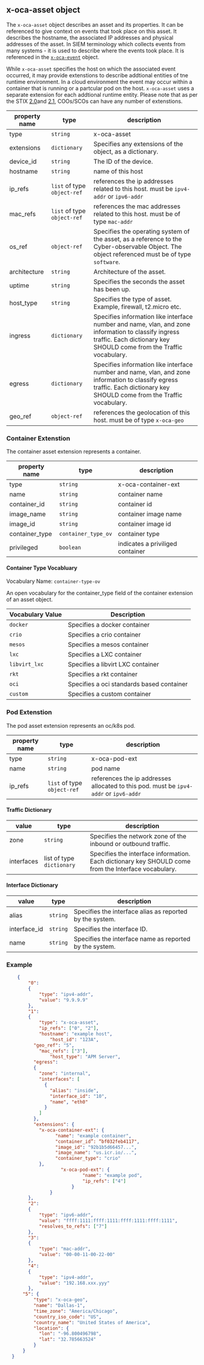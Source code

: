 ## x-oca-asset object
The `x-oca-asset` object describes an asset and its properties. 
It can be referenced to give context on events that took place on this asset.
It describes the hostname, the associated IP addresses and physical addresses of the asset.
In SIEM terminology which collects events from many systems - it is used to describe where the events took place.
It is referenced in the [`x-oca-event`](./x-oca-event.md) object.

While `x-oca-asset` specifies the host on which the associated event occurred, it may provide extenstions to describe addtional entities of tne runtime environment. In a cloud environment the event may occur within a container that is running or a partcular pod on the host. `x-oca-asset` uses a separate extension for each addtional runtime entity. Please note that as per the STIX [2.0](http://docs.oasis-open.org/cti/stix/v2.0/cs01/part3-cyber-observable-core/stix-v2.0-cs01-part3-cyber-observable-core.html#_Toc496715388)and [2.1](https://docs.oasis-open.org/cti/stix/v2.1/csprd01/stix-v2.1-csprd01.html#_Toc16070830), COOs/SCOs can have any number of extenstions.

| property name | type | description |
|--|--|--|
| type | `string` | x-oca-asset |
| extensions | `dictionary` | Specifies any extensions of the object, as a dictionary. |
| device_id | `string` | The ID of the device. |
|hostname|`string`|name of this host|
|ip_refs|`list` of type `object-ref`| references the ip addresses related to this host. must be `ipv4-addr` or `ipv6-addr`|
|mac_refs|`list` of type `object-ref`| references the mac addresses related to this host. must be of type `mac-addr`|
| os_ref | `object-ref` | Specifies the operating system of the asset, as a reference to the Cyber-observable Object. The object referenced must be of type `software`. |
| architecture | `string` | Architecture of the asset. |
| uptime | `string` | Specifies the seconds the asset has been up.|
| host_type | `string` | Specifies the type of asset. Example, firewall, t2.micro etc.|
| ingress | `dictionary` | Specifies information like interface number and name, vlan, and zone information to classify ingress traffic. Each dictionary key SHOULD come from the Traffic vocabulary.|
| egress | `dictionary` | Specifies information like interface number and name, vlan, and zone information to classify egress traffic. Each dictionary key SHOULD come from the Traffic vocabulary.|
|geo_ref|`object-ref`| references the geolocation of this host. must be of type `x-oca-geo`|

### Container Extenstion

The container asset extension represents a container.

| property name | type | description |
|--|--|--|
| type | `string` | x-oca-container-ext |
| name | `string` | container name |
| container_id | `string` | container id |
| image_name | `string` | container image name |
| image_id | `string` | container image id |
| container_type | `container_type_ov` | container type | 
| privileged | `boolean` | indicates a priviliged container |

#### Container Type Vocabluary

Vocabulary Name: `container-type-ov`

An open vocabulary for the container_type field of the container extension of an asset object.

| Vocabulary Value | Description |
|--|--|
| `docker` | Specifies a docker container |
| `crio` | Specifies a crio container |
| `mesos` | Specifies a mesos container |
| `lxc` | Specifies a LXC container |
| `libvirt_lxc` | Specifies a libvirt LXC container |
| `rkt` | Specifies a rkt container |
| `oci` | Specifies a oci standards based container |
| `custom` |Specifies a custom container |

### Pod Extenstion

The pod asset extension represents an oc/k8s pod.

| property name | type | description |
|--|--|--|
| type | `string` | x-oca-pod-ext |
| name | `string` | pod name |
| ip_refs | `list` of type `object-ref` | references the ip addresses allocated to this pod. must be `ipv4-addr` or `ipv6-addr` |

#### Traffic Dictionary

| value | type | description |
|--|--|--|
| zone | `string` | Specifies the network zone of the inbound or outbound traffic.|
| interfaces | list of type `dictionary` | Specifies the interface information. Each dictionary key SHOULD come from the Interface vocabulary. |

#### Interface Dictionary

| value | type | description |
|--|--|--|
| alias | `string` | Specifies the interface alias as reported by the system. |
| interface_id | `string` | Specifies the interface ID. |
| name | `string` | Specifies the interface name as reported by the system.|

### Example

```json
    {
	    "0":
	    {
	        "type": "ipv4-addr",
	        "value": "9.9.9.9"
	    },
	    "1":
	    {
	        "type": "x-oca-asset",
	        "ip_refs": ["0", "2"],
	        "hostname": "example host",
			    "host_id": "123A",
          "geo_ref": "5",	
	        "mac_refs": ["3"],
			    "host_type": "APM Server",
          "egress":
          {
            "zone": "internal",
            "interfaces": [
              {
                "alias": "inside",
                "interface_id": "10",
                "name", "eth0"
              }
            ]
          },
          "extensions": {
            "x-oca-container-ext": {
                  "name": "example container",
                  "container_id”: “bf032feb4117",
                  "image_id": "92b1b5d66457...",
                  "image_name": "us.icr.io/...",
                  "container_type": "crio"
            },
				    "x-oca-pod-ext": {
							"name": "example pod",
							"ip_refs": ["4"]
						}
			    }
	    },
	    "2":
	    {
	        "type": "ipv6-addr",
	        "value": "ffff:1111:ffff:1111:ffff:1111:ffff:1111",
	        "resolves_to_refs": ["7"]
	    },
	    "3":
	    {
	        "type": "mac-addr",
	        "value": "00-00-11-00-22-00"
	    },
	    "4":
	    {
	        "type": "ipv4-addr",
	        "value": "192.168.xxx.yyy"
	    },
      "5": {
          "type": "x-oca-geo",
          "name": "Dallas-1",
          "time_zone": "America/Chicago",
          "country_iso_code": "US",
          "country_name": "United States of America",
          "location": {
            "lon": "-96.800496798",
            "lat": "32.785663524"
          }
      }
  }
  ```